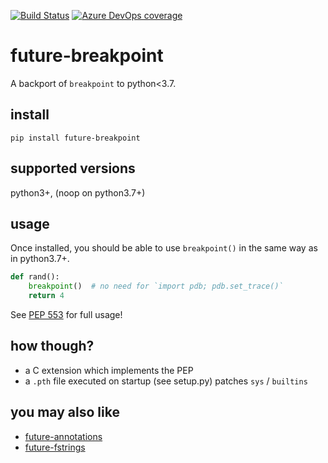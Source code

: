 [![Build Status](https://asottile.visualstudio.com/asottile/_apis/build/status/asottile.future-breakpoint?branchName=master)](https://asottile.visualstudio.com/asottile/_build/latest?definitionId=18&branchName=master)
[![Azure DevOps coverage](https://img.shields.io/azure-devops/coverage/asottile/asottile/18/master.svg)](https://dev.azure.com/asottile/asottile/_build/latest?definitionId=18&branchName=master)

future-breakpoint
=================

A backport of `breakpoint` to python<3.7.

## install

`pip install future-breakpoint`

## supported versions

python3+, (noop on python3.7+)

## usage

Once installed, you should be able to use `breakpoint()` in the same way as in
python3.7+.

```python
def rand():
    breakpoint()  # no need for `import pdb; pdb.set_trace()`
    return 4
```

See [PEP 553](https://www.python.org/dev/peps/pep-0553/) for full usage!

## how though?

- a C extension which implements the PEP
- a `.pth` file executed on startup (see setup.py) patches `sys` / `builtins`

## you may also like

- [future-annotations](https://github.com/asottile/future-annotations)
- [future-fstrings](https://github.com/asottile/future-fstrings)
